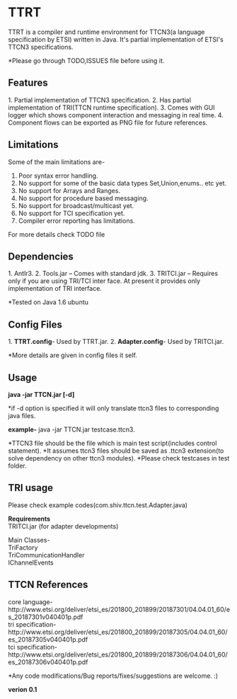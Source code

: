 TTRT
====

TTRT is a compiler and runtime environment for TTCN3(a language specification by ETSI) written in Java.
It's partial implementation of ETSI's TTCN3 specifications.

*Please go through TODO,ISSUES file before using it.

<h2>Features</h2>
1. Partial implementation of TTCN3 specification.
2. Has partial implementation of TRI(TTCN runtime specification).
3. Comes with GUI logger which shows component interaction and messaging in real time.
4. Component flows can be exported as PNG file for future references.

<h2>Limitations</h2>
  Some of the main limitations are-

1. Poor syntax error handling.
2. No support for some of the basic data types Set,Union,enums.. etc yet.
3. No support for Arrays and Ranges.
4. No support for procedure based messaging. 
5. No support for broadcast/multicast yet.
6. No support for TCI specification yet.
7. Compiler error reporting has limitations.

For more details check TODO file

<h2>Dependencies</h2>
1. Antlr3.
2. Tools.jar – Comes with standard jdk.
3. TRITCI.jar – Requires only if you are using TRI/TCI inter face. At present it provides only  implementation of TRI interface.

*Tested on Java 1.6 ubuntu

<h2>Config Files</h2>
1. <b>TTRT.config</b>- Used by TTRT.jar.
2. <b>Adapter.config</b>- Used by TRITCI.jar.

*More details are given in config files it self.

<h2>Usage</h2>
<b>java -jar TTCN.jar  [-d] <TTCN3 file></b>

*if -d option is specified it will only translate ttcn3 files to corresponding java files.



<b>example-</b>
java -jar TTCN.jar testcase.ttcn3.

*TTCN3 file should be the file which is main test script(includes control statement).
*It assumes ttcn3 files should be saved as .ttcn3 extension(to solve dependency on other ttcn3 modules).
*Please check testcases in test folder.

<h2>TRI usage</h2>
Please check example codes(com.shiv.ttcn.test.Adapter.java)

<b>Requirements</b><br>
TRITCI.jar (for adapter developments)

Main Classes-<br>
	TriFactory<br>
	TriCommunicationHandler<br>
	IChannelEvents<br>
  
<h2>TTCN References</h2>
core language-<a>http://www.etsi.org/deliver/etsi_es/201800_201899/20187301/04.04.01_60/es_20187301v040401p.pdf</a><br>
tri specification-<a>http://www.etsi.org/deliver/etsi_es/201800_201899/20187305/04.04.01_60/es_20187305v040401p.pdf</a><br>
tci specification- <a>http://www.etsi.org/deliver/etsi_es/201800_201899/20187306/04.04.01_60/es_20187306v040401p.pdf</a><br>


*Any code modifications/Bug reports/fixes/suggestions are welcome. :)

<b>verion 0.1</b>
